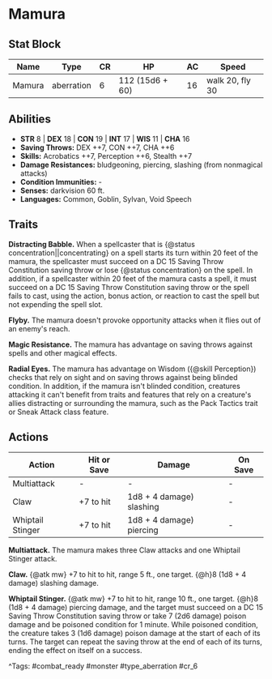 # Mamura

## Stat Block

| Name | Type | CR | HP | AC | Speed |
|------|------|----|----|----|-------|
| Mamura | aberration | 6 | 112 (15d6 + 60) | 16 | walk 20, fly 30 |

## Abilities

- **STR** 8 | **DEX** 18 | **CON** 19 | **INT** 17 | **WIS** 11 | **CHA** 16
- **Saving Throws:** DEX ++7, CON ++7, CHA ++6  
- **Skills:** Acrobatics ++7, Perception ++6, Stealth ++7  
- **Damage Resistances:** bludgeoning, piercing, slashing (from nonmagical attacks)  
- **Condition Immunities:** -  
- **Senses:** darkvision 60 ft.  
- **Languages:** Common, Goblin, Sylvan, Void Speech

## Traits

**Distracting Babble.** When a spellcaster that is {@status concentration||concentrating} on a spell starts its turn within 20 feet of the mamura, the spellcaster must succeed on a DC 15 Saving Throw Constitution saving throw or lose {@status concentration} on the spell. In addition, if a spellcaster within 20 feet of the mamura casts a spell, it must succeed on a DC 15 Saving Throw Constitution saving throw or the spell fails to cast, using the action, bonus action, or reaction to cast the spell but not expending the spell slot.

**Flyby.** The mamura doesn't provoke opportunity attacks when it flies out of an enemy's reach.

**Magic Resistance.** The mamura has advantage on saving throws against spells and other magical effects.

**Radial Eyes.** The mamura has advantage on Wisdom ({@skill Perception}) checks that rely on sight and on saving throws against being blinded condition. In addition, if the mamura isn't blinded condition, creatures attacking it can't benefit from traits and features that rely on a creature's allies distracting or surrounding the mamura, such as the Pack Tactics trait or Sneak Attack class feature.


## Actions

| Action | Hit or Save | Damage | On Save |
|--------|--------------|--------|----------|
| Multiattack | - | - | - |
| Claw | +7 to hit | 1d8 + 4 damage) slashing | - |
| Whiptail Stinger | +7 to hit | 1d8 + 4 damage) piercing | - |

**Multiattack.** The mamura makes three Claw attacks and one Whiptail Stinger attack.

**Claw.** {@atk mw} +7 to hit to hit, range 5 ft., one target. {@h}8 (1d8 + 4 damage) slashing damage.

**Whiptail Stinger.** {@atk mw} +7 to hit to hit, range 10 ft., one target. {@h}8 (1d8 + 4 damage) piercing damage, and the target must succeed on a DC 15 Saving Throw Constitution saving throw or take 7 (2d6 damage) poison damage and be poisoned condition for 1 minute. While poisoned condition, the creature takes 3 (1d6 damage) poison damage at the start of each of its turns. The target can repeat the saving throw at the end of each of its turns, ending the effect on itself on a success.


^Tags: #combat_ready #monster #type_aberration #cr_6